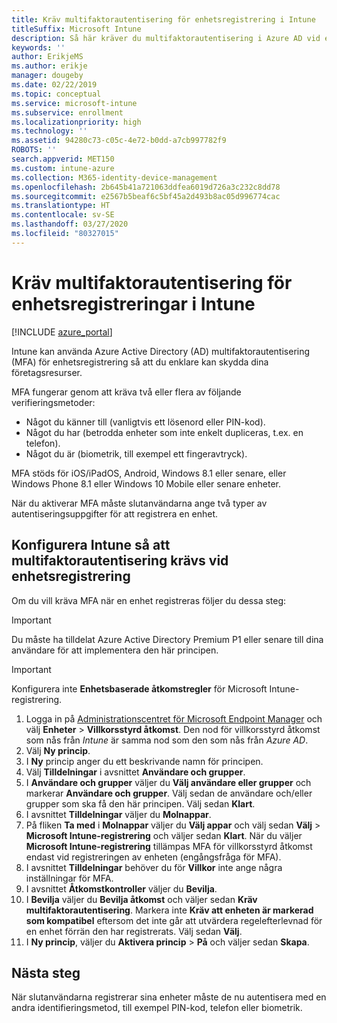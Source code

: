 ```yaml
---
title: Kräv multifaktorautentisering för enhetsregistrering i Intune
titleSuffix: Microsoft Intune
description: Så här kräver du multifaktorautentisering i Azure AD vid enhetsregistrering i Intune.
keywords: ''
author: ErikjeMS
ms.author: erikje
manager: dougeby
ms.date: 02/22/2019
ms.topic: conceptual
ms.service: microsoft-intune
ms.subservice: enrollment
ms.localizationpriority: high
ms.technology: ''
ms.assetid: 94280c73-c05c-4e72-b0dd-a7cb997782f9
ROBOTS: ''
search.appverid: MET150
ms.custom: intune-azure
ms.collection: M365-identity-device-management
ms.openlocfilehash: 2b645b41a721063ddfea6019d726a3c232c8dd78
ms.sourcegitcommit: e2567b5beaf6c5bf45a2d493b8ac05d996774cac
ms.translationtype: HT
ms.contentlocale: sv-SE
ms.lasthandoff: 03/27/2020
ms.locfileid: "80327015"
---
```

# <a name="require-multi-factor-authentication-for-intune-device-enrollments"></a>Kräv multifaktorautentisering för enhetsregistreringar i Intune

[!INCLUDE [azure_portal](../includes/azure_portal.md)]

Intune kan använda Azure Active Directory (AD) multifaktorautentisering (MFA) för enhetsregistrering så att du enklare kan skydda dina företagsresurser.

MFA fungerar genom att kräva två eller flera av följande verifieringsmetoder:

- Något du känner till (vanligtvis ett lösenord eller PIN-kod).
- Något du har (betrodda enheter som inte enkelt dupliceras, t.ex. en telefon).
- Något du är (biometrik, till exempel ett fingeravtryck).

MFA stöds för iOS/iPadOS, Android, Windows 8.1 eller senare, eller Windows Phone 8.1 eller Windows 10 Mobile eller senare enheter.

När du aktiverar MFA måste slutanvändarna ange två typer av autentiseringsuppgifter för att registrera en enhet.

## <a name="configure-intune-to-require-multi-factor-authentication-at-device-enrollment"></a>Konfigurera Intune så att multifaktorautentisering krävs vid enhetsregistrering

Om du vill kräva MFA när en enhet registreras följer du dessa steg:

>[!Important]
>Du måste ha tilldelat Azure Active Directory Premium P1 eller senare till dina användare för att implementera den här principen.

>[!Important]
>Konfigurera inte **Enhetsbaserade åtkomstregler** för Microsoft Intune-registrering.

1. Logga in på [Administrationscentret för Microsoft Endpoint Manager](https://go.microsoft.com/fwlink/?linkid=2109431) och välj **Enheter** > **Villkorsstyrd åtkomst**. Den nod för villkorsstyrd åtkomst som nås från *Intune* är samma nod som den som nås från *Azure AD*.
2. Välj **Ny princip**.
3. I **Ny** princip anger du ett beskrivande namn för principen.
4. Välj **Tilldelningar** i avsnittet **Användare och grupper**. 
5. I **Användare och grupper** väljer du **Välj användare eller grupper** och markerar **Användare och grupper**. Välj sedan de användare och/eller grupper som ska få den här principen. Välj sedan **Klart**.
6. I avsnittet **Tilldelningar** väljer du **Molnappar**.
7. På fliken **Ta med** i **Molnappar** väljer du **Välj appar** och välj sedan **Välj** > **Microsoft Intune-registrering** och väljer sedan **Klart**. När du väljer **Microsoft Intune-registrering** tillämpas MFA för villkorsstyrd åtkomst endast vid registreringen av enheten (engångsfråga för MFA).
8. I avsnittet **Tilldelningar** behöver du för **Villkor** inte ange några inställningar för MFA.
9. I avsnittet **Åtkomstkontroller** väljer du **Bevilja**.
10. I **Bevilja** väljer du **Bevilja åtkomst** och väljer sedan **Kräv multifaktorautentisering**. Markera inte **Kräv att enheten är markerad som kompatibel** eftersom det inte går att utvärdera regelefterlevnad för en enhet förrän den har registrerats. Välj sedan **Välj**.
11. I **Ny princip**, väljer du **Aktivera princip** > **På** och väljer sedan **Skapa**.



## <a name="next-steps"></a>Nästa steg

När slutanvändarna registrerar sina enheter måste de nu autentisera med en andra identifieringsmetod, till exempel PIN-kod, telefon eller biometrik.
